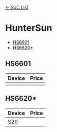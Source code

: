 [<- SoC List](..)

# HunterSun
- [HS6601](#hs6601)
- [HS6620*](#hs6620)

## HS6601

| Device | Price |
|-|-:|
|  |  |

## HS6620*

| Device | Price |
|-|-:|
| [S20](s20.md) |  |
